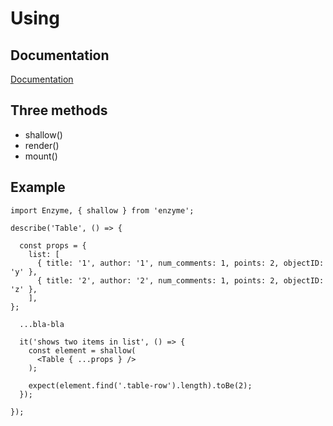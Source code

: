 # Using
## Documentation
[Documentation](https://github.com/enzymejs/enzyme)

## Three methods
- shallow()
- render()
- mount()

## Example
````
import Enzyme, { shallow } from 'enzyme';
````
````
describe('Table', () => {

  const props = {
    list: [
      { title: '1', author: '1', num_comments: 1, points: 2, objectID: 'y' },
      { title: '2', author: '2', num_comments: 1, points: 2, objectID: 'z' },
    ],
};

  ...bla-bla

  it('shows two items in list', () => {
    const element = shallow(
      <Table { ...props } />
    );

    expect(element.find('.table-row').length).toBe(2);
  });

});
````
